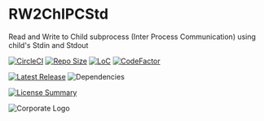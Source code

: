 # RW2ChIPCStd
Read and Write to Child subprocess (Inter Process Communication) using child's Stdin and Stdout

[![CircleCI](https://img.shields.io/circleci/build/github/InnovAnon-Inc/RW2ChIPCStd?color=%23FF1100&logo=InnovAnon%2C%20Inc.&logoColor=%23FF1133&style=plastic)](https://circleci.com/gh/InnovAnon-Inc/RW2ChIPCStd)
[![Repo Size](https://img.shields.io/github/repo-size/InnovAnon-Inc/RW2ChIPCStd?color=%23FF1100&logo=InnovAnon%2C%20Inc.&logoColor=%23FF1133&style=plastic)](https://github.com/InnovAnon-Inc/RW2ChIPCStd)
[![LoC](https://tokei.rs/b1/github/InnovAnon-Inc/RW2ChIPCStd?category=code)](https://github.com/InnovAnon-Inc/RW2ChIPCStd)
[![CodeFactor](https://www.codefactor.io/repository/github/InnovAnon-Inc/RW2ChIPCStd/badge)](https://www.codefactor.io/repository/github/InnovAnon-Inc/RW2ChIPCStd)

[![Latest Release](https://img.shields.io/github/commits-since/InnovAnon-Inc/RW2ChIPCStd/latest?color=%23FF1100&include_prereleases&logo=InnovAnon%2C%20Inc.&logoColor=%23FF1133&style=plastic)](https://github.com/InnovAnon-Inc/RW2ChIPCStd/releases/latest)
![Dependencies](https://img.shields.io/librariesio/github/InnovAnon-Inc/RW2ChIPCStd?color=%23FF1100&style=plastic)

[![License Summary](https://img.shields.io/github/license/InnovAnon-Inc/RW2ChIPCStd?color=%23FF1100&label=Free%20Code%20for%20a%20Free%20World%21&logo=InnovAnon%2C%20Inc.&logoColor=%23FF1133&style=plastic)](https://tldrlegal.com/license/unlicense#summary)

![Corporate Logo](https://i.imgur.com/UD8y4Is.gif)

